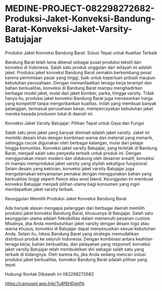 # MEDINE-PROJECT-082298272682-Produksi-Jaket-Konveksi-Bandung-Barat-Konveksi-Jaket-Varsity-Batujajar

Produksi Jaket Konveksi Bandung Barat: Solusi Tepat untuk Kualitas Terbaik

Bandung Barat telah lama dikenal sebagai pusat produksi tekstil dan konveksi di Indonesia. Salah satu produk unggulan dari wilayah ini adalah jaket. Produksi jaket konveksi Bandung Barat semakin berkembang pesat karena permintaan pasar yang tinggi, baik untuk keperluan pribadi maupun kebutuhan perusahaan. Dengan memanfaatkan tenaga kerja terampil dan bahan berkualitas, konveksi di Bandung Barat mampu menghadirkan berbagai model jaket, mulai dari jaket bomber, parka, hingga varsity. Tidak hanya itu, produksi jaket konveksi Bandung Barat juga menawarkan harga yang kompetitif tanpa mengorbankan kualitas. Inilah yang membuat banyak pelanggan, termasuk perusahaan besar, mempercayakan kebutuhan jaket mereka kepada produsen lokal di daerah ini.  

Konveksi Jaket Varsity Batujajar: Pilihan Tepat untuk Gaya dan Fungsi

Salah satu jenis jaket yang banyak diminati adalah jaket varsity. Jaket ini memiliki desain khas dengan kombinasi warna dan material yang menarik, sehingga cocok digunakan oleh berbagai kalangan, mulai dari pelajar hingga komunitas. Konveksi jaket varsity Batujajar, yang terletak di Bandung Barat, menjadi salah satu penyedia terbaik untuk produk ini. Dengan menggunakan mesin modern dan didukung oleh desainer kreatif, konveksi ini mampu memproduksi jaket varsity yang stylish sekaligus fungsional. Selain desain yang kekinian, konveksi jaket varsity Batujajar juga mengutamakan kenyamanan pemakai dengan menggunakan bahan yang berkualitas tinggi seperti fleece atau wool blend. Keunggulan ini membuat konveksi Batujajar menjadi pilihan utama bagi konsumen yang ingin mendapatkan jaket varsity terbaik.  

Keunggulan Memilih Produksi Jaket Konveksi Bandung Barat

Ada banyak alasan mengapa pelanggan dari berbagai daerah memilih produksi jaket konveksi Bandung Barat, khususnya di Batujajar. Salah satu keunggulan utama adalah fleksibilitas dalam memenuhi pesanan custom. Misalnya, jika Anda membutuhkan jaket varsity dengan desain logo atau warna khusus, konveksi di Batujajar dapat menyesuaikan sesuai kebutuhan Anda. Selain itu, lokasi Bandung Barat yang strategis memudahkan distribusi produk ke seluruh Indonesia. Dengan kombinasi antara keahlian tenaga kerja, bahan berkualitas, dan pelayanan yang responsif, konveksi jaket varsity Batujajar telah membuktikan diri sebagai salah satu yang terbaik di bidangnya. Oleh karena itu, jika Anda sedang mencari solusi produksi jaket berkualitas, konveksi Bandung Barat adalah pilihan yang tepat.  

Hubungi Kontak Dibawah ini
082298272682


https://carousell.app.link/Tu8f6HDgnPb
